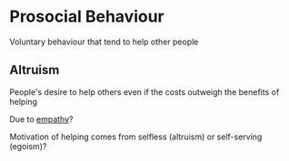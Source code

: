 # Prosocial Behaviour

Voluntary behaviour that tend to help other people

## Altruism

People's desire to help others even if the costs outweigh the benefits of helping

Due to [empathy](../empathy/README.md)?

Motivation of helping comes from selfless (altruism) or self-serving (egoism)?